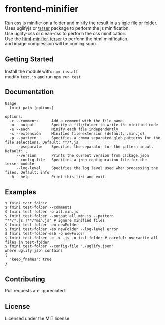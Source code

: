 # frontend-minifier

Run css js minifier on a folder and minify the result in a single file or folder.    
Uses uglifyjs or [terser](https://www.npmjs.com/package/terser) package to perform the js minification.    
Use uglify-css or clean-css to perform the css minification.    
Use the [html-minifier-terser](https://www.npmjs.com/package/html-minifier-terser) to perform the html minification.    
and image compression will be coming soon.    


## Getting Started
Install the module with: `npm install`    
modify `test.js` and run `npm run test`


## Documentation
    Usage
      fmini path [options]

    options:
      -c --comments      Add a comment with the file name.
      -o --output        Specify a file/folder to write the minified code
      -e --each          Minify each file independently
      -x --extension     Minified file extension (default: .min.js)
      -p --pattern       Specifies a comma separated glob patterns for the file selections. Default: **/*.js
         --pseparator    Specifies the separator for the pattern input. Default: ,
         --version       Prints the current version from package.json
         --config-file   Specifies a json configuration file for the terser module
         --log-level     Specifies the log level used when processing the files. Default: info
      -h --help          Print this list and exit.
## Examples
    $ fmini test-folder
    $ fmini test-folder --comments
    $ fmini test-folder -o all.min.js
    $ fmini test-folder --output all.min.js --pattern "**/*.js,!**/*min.js" # ignore minified files 
    $ fmini test-folder -eo newFolder
    $ fmini test-folder -eo newFolder --log-level error
    $ fmini test-folder-es6 -o newFolder
    $ fmini test-folder -e -x .js -o test-folder # careful: overwrite all files in test-folder
    $ fmini test-folder --config-file "./uglify.json"
    where uglify.json contains
    {
      "keep_fnames": true
    }

## Contributing
Pull requests are appreciated.


## License
Licensed under the MIT license.

